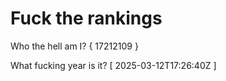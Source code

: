 # Fuck the rankings

Who the hell am I?
{ 17212109 }

What fucking year is it?
[ 2025-03-12T17:26:40Z ]
